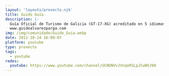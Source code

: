 ```yaml
---
layout: 'layouts/proxecto.njk'
title: Guido Guía
description: |-
  Guía Oficial de Turismo de Galicia (GT-17-XG) acreditado en 5 idiomas: Inglés, Francés, Italiano, Galego e Castelán
  www.guidoalvarezparga.com
img: /img/comunidade/Guido_Guia.webp
date: 2011-10-24 16:09:07
platform: youtube
type: proxecto
tags:
  - youtube
redes:
  youtube: https://www.youtube.com/channel/UCNUNVvJVnqoRSLpJCwWSJ9A
---
```

